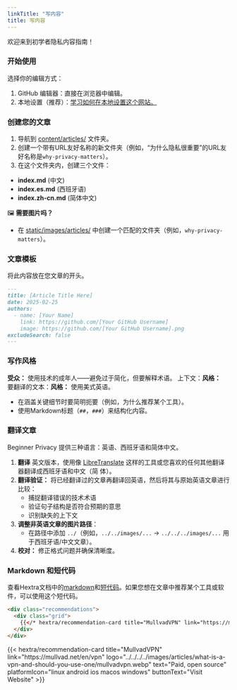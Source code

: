 ```yaml
---
linkTitle: "写内容"
title: 写内容
---
```

欢迎来到初学者隐私内容指南！

### 开始使用
选择你的编辑方式：
1. GitHub 编辑器：直接在浏览器中编辑。
2. 本地设置（推荐）：[学习如何在本地设置这个网站。](../setup-locally/)

### 创建您的文章
1. 导航到 [content/articles/](https://github.com/beginnerprivacy/beginnerprivacy.github.io/tree/main/content/articles) 文件夹。
2. 创建一个带有URL友好名称的新文件夹（例如，“为什么隐私很重要”的URL友好名称是`why-privacy-matters`）。
3. 在这个文件夹内，创建三个文件：
- **index.md** (中文)
- **index.es.md** (西班牙语)
- **index.zh-cn.md** (简体中文)

🖼️ **需要图片吗？**
- 在 [static/images/articles/](https://github.com/beginnerprivacy/beginnerprivacy.github.io/tree/main/static/images/articles) 中创建一个匹配的文件夹（例如，`why-privacy-matters`）。

### 文章模板
将此内容放在您文章的开头。
```markdown
---
title: [Article Title Here]
date: 2025-02-25
authors:
  - name: [Your Name]
    link: https://github.com/[Your GitHub Username]
    image: https://github.com/[Your GitHub Username].png
excludeSearch: false
---
```

### 写作风格
**受众：**  使用技术的成年人——避免过于简化，但要解释术语。
上下文：**风格：**  
要翻译的文本：**风格：**
使用美式英语。
- 在涵盖关键细节时要简明扼要（例如，为什么推荐某个工具）。
- 使用Markdown标题（`##`，`###`）来结构化内容。

### 翻译文章
Beginner Privacy 提供三种语言：英语、西班牙语和简体中文。
1. **翻译** 英文版本，使用像 [LibreTranslate](https://libretranslate.com/) 这样的工具或您喜欢的任何其他翻译器翻译成西班牙语和中文（简 体）。
2. **翻译验证：**  将已经翻译过的文章再翻译回英语，然后将其与原始英语文章进行比较：
    - 捕捉翻译错误的技术术语
    - 验证句子结构是否符合预期的意思
    - 识别缺失的上下文
3. **调整非英语文章的图片路径**：
    - 在路径中添加 `../`（例如，`../../images/...` → `../../../images/...` 用于西班牙语/中文文章）。
4. **校对：** 修正格式问题并确保清晰度。

### Markdown 和短代码
查看Hextra文档中的[markdown](https://imfing.github.io/hextra/docs/guide/markdown/)和[短代码](https://imfing.github.io/hextra/docs/guide/shortcodes/)。如果您想在文章中推荐某个工具或软件，可以使用这个短代码。
```html
<div class="recommendations">
  <div class="grid">
    {{</* hextra/recommendation-card title="MullvadVPN" link="https://mullvad.net/en/vpn" logo="../../../../images/articles/what-is-a-vpn-and-should-you-use-one/mullvadvpn.webp" text="Paid, open source" platformIcon="linux android ios macos windows" buttonText="Visit Website" */>}}
  </div>
</div>
```
<div class="recommendations">
  <div class="grid">
    {{< hextra/recommendation-card title="MullvadVPN" link="https://mullvad.net/en/vpn" logo="../../../../images/articles/what-is-a-vpn-and-should-you-use-one/mullvadvpn.webp" text="Paid, open source" platformIcon="linux android ios macos windows" buttonText="Visit Website" >}}
  </div>
</div>